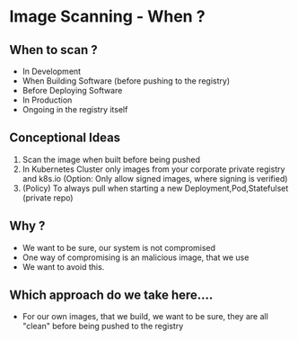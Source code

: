 # Image Scanning - When ? 

## When to scan ?

  * In Development
  * When Building Software (before pushing to the registry)
  * Before Deploying Software
  * In Production
  * Ongoing in the registry itself 

## Conceptional Ideas 

  1. Scan the image when built before being pushed
  1. In Kubernetes Cluster only images from your corporate private registry
     and k8s.io 
     (Option: Only allow signed images, where signing is verified)  
  1. (Policy) To always pull when starting a new Deployment,Pod,Statefulset (private repo)  

## Why ? 

  * We want to be sure, our system is not compromised
  * One way of compromising is an malicious image, that we use
  * We want to avoid this.

## Which approach do we take here....

  * For our own images, that we build, we want to be sure, they are all "clean" before being pushed to the registry


